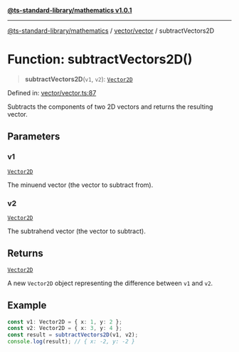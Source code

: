 [**@ts-standard-library/mathematics v1.0.1**](../../../README.md)

***

[@ts-standard-library/mathematics](../../../README.md) / [vector/vector](../README.md) / subtractVectors2D

# Function: subtractVectors2D()

> **subtractVectors2D**(`v1`, `v2`): [`Vector2D`](../type-aliases/Vector2D.md)

Defined in: [vector/vector.ts:87](https://github.com/gabaudette/ts-stdlib/blob/7333da76bc775fbabd0907ad8519b912cfc2fe26/packages/mathematics/src/vector/vector.ts#L87)

Subtracts the components of two 2D vectors and returns the resulting vector.

## Parameters

### v1

[`Vector2D`](../type-aliases/Vector2D.md)

The minuend vector (the vector to subtract from).

### v2

[`Vector2D`](../type-aliases/Vector2D.md)

The subtrahend vector (the vector to subtract).

## Returns

[`Vector2D`](../type-aliases/Vector2D.md)

A new `Vector2D` object representing the difference between `v1` and `v2`.

## Example

```ts
const v1: Vector2D = { x: 1, y: 2 };
const v2: Vector2D = { x: 3, y: 4 };
const result = subtractVectors2D(v1, v2);
console.log(result); // { x: -2, y: -2 }
```
